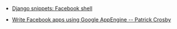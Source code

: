 
- [Django snippets: Facebook shell](/2009/09/django-snippets-facebook-shell/)

- [Write Facebook apps using Google AppEngine -- Patrick Crosby](/2008/07/write-facebook-apps-using-google-appengine-patrick-crosby/)
